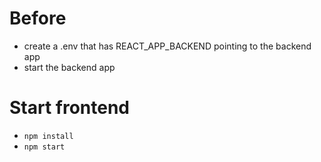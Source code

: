 # Before

- create a .env that has REACT_APP_BACKEND pointing to the backend app
- start the backend app

# Start frontend

- `npm install`
- `npm start`
